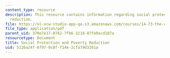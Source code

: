 ```yaml
---
content_type: resource
description: This resource contains information regarding social protection and poverty
  reduction.
file: https://ol-ocw-studio-app-qa.s3.amazonaws.com/courses/14-73-the-challenge-of-world-poverty-spring-2011/5126a24f6f970c8ff14e2cfa79d3261a_MIT14_73S11_Lec15_slides.pdf
file_type: application/pdf
parent_uid: 370e7e17-0762-7fb6-3218-87fe9acd107a
resourcetype: Document
title: Social Protection and Poverty Reduction
uid: 5126a24f-6f97-0c8f-f14e-2cfa79d3261a
---
```


